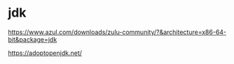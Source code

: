 # jdk


https://www.azul.com/downloads/zulu-community/?&architecture=x86-64-bit&package=jdk




https://adoptopenjdk.net/